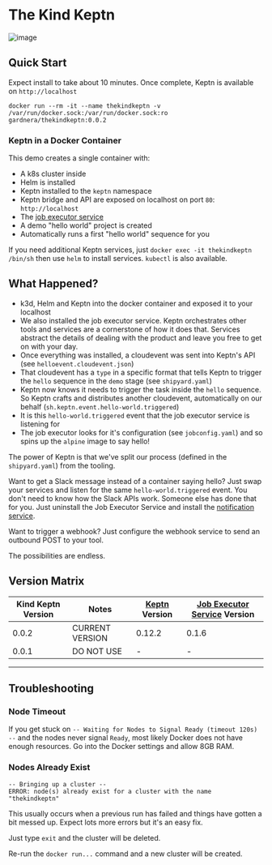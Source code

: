 # The Kind Keptn

![image](https://user-images.githubusercontent.com/26523841/155046532-cec8b635-2e7d-43a1-908e-74b1f98455ff.png)

## Quick Start

Expect install to take about 10 minutes. Once complete, Keptn is available on `http://localhost`

```
docker run --rm -it --name thekindkeptn -v /var/run/docker.sock:/var/run/docker.sock:ro gardnera/thekindkeptn:0.0.2
```

### Keptn in a Docker Container

This demo creates a single container with:
- A k8s cluster inside
- Helm is installed
- Keptn installed to the `keptn` namespace
- Keptn bridge and API are exposed on localhost on port `80`: `http://localhost`
- The [job executor service](https://github.com/keptn-contrib/job-executor-service)
- A demo "hello world" project is created
- Automatically runs a first "hello world" sequence for you

If you need additional Keptn services, just `docker exec -it thekindkeptn /bin/sh` then use `helm` to install services. `kubectl` is also available.

## What Happened?
- k3d, Helm and Keptn into the docker container and exposed it to your localhost
- We also installed the job executor service. Keptn orchestrates other tools and services are a cornerstone of how it does that. Services abstract the details of dealing with the product and leave you free to get on with your day.
- Once everything was installed, a cloudevent was sent into Keptn's API (see `helloevent.cloudevent.json`)
- That cloudevent has a `type` in a specific format that tells Keptn to trigger the `hello` sequence in the `demo` stage (see `shipyard.yaml`)
- Keptn now knows it needs to trigger the task inside the `hello` sequence. So Keptn crafts and distributes another cloudevent, automatically on our behalf (`sh.keptn.event.hello-world.triggered`)
- It is this `hello-world.triggered` event that the job executor service is listening for
- The job executor looks for it's configuration (see `jobconfig.yaml`) and so spins up the `alpine` image to say hello!


The power of Keptn is that we've split our process (defined in the `shipyard.yaml`) from the tooling.

Want to get a Slack message instead of a container saying hello? Just swap your services and listen for the same `hello-world.triggered` event. You don't need to know how the Slack APIs work. Someone else has done that for you. Just uninstall the Job Executor Service and install the [notification service](https://github.com/keptn-contrib/notification-service).

Want to trigger a webhook? Just configure the webhook service to send an outbound POST to your tool.

The possibilities are endless.

## Version Matrix

| Kind Keptn Version | Notes           | [Keptn](https://keptn.sh) Version | [Job Executor Service](https://github.com/keptn-contrib/job-executor-service) Version |
|--------------------|-----------------|---------------|------------------------------|
| 0.0.2              | CURRENT VERSION |    0.12.2     |             0.1.6            |
| 0.0.1              | DO NOT USE      |       -       |           -                  |

-------------------------------------------------------------------------------------------------------------------------------

## Troubleshooting

### Node Timeout
If you get stuck on `-- Waiting for Nodes to Signal Ready (timeout 120s) --` and the nodes never signal `Ready`, most likely Docker does not have enough resources. Go into the Docker settings and allow 8GB RAM.

### Nodes Already Exist
```
-- Bringing up a cluster --
ERROR: node(s) already exist for a cluster with the name "thekindkeptn"
```
This usually occurs when a previous run has failed and things have gotten a bit messed up. Expect lots more errors but it's an easy fix.

Just type `exit` and the cluster will be deleted.

Re-run the `docker run...` command and a new cluster will be created.



